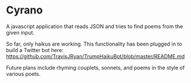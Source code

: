 # Cyrano
A javascript application that reads JSON and tries to find poems from the given input.

So far, only haikus are working. This functionality has been plugged in to build a Twitter bot here:
https://github.com/TravisJRyan/TrumpHaikuBot/blob/master/README.md

Future plans include rhyming couplets, sonnets, and poems in the style of various poets.

